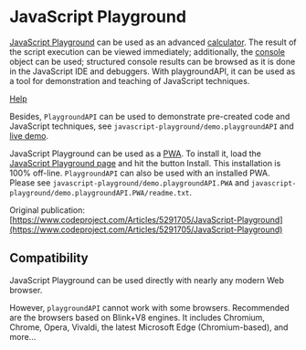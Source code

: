# JavaScript Playground

[JavaScript Playground](https://SAKryukov.github.io/javascript-playground/JavaScript.Playground) can be used as an advanced [calculator](https://SAKryukov.github.io/javascript-playground/JavaScript.Playground). The result of the script execution can be viewed immediately; additionally, the [console](https://developer.mozilla.org/en-US/docs/Web/API/console) object can be used; structured console results can be browsed as it is done in the JavaScript IDE and debuggers. With playgroundAPI, it can be used as a tool for demonstration and teaching of JavaScript techniques.

[Help](https://SAKryukov.github.io/javascript-playground/JavaScript.Playground/help.html)

Besides, `PlaygroundAPI` can be used to demonstrate pre-created code and JavaScript techniques, see `javascript-playground/demo.playgroundAPI` and [live demo](https://SAKryukov.github.io/javascript-playground/demo.playgroundAPI/).

JavaScript Playground can be used as a [PWA](https://en.wikipedia.org/wiki/Progressive_web_app). To install it, load the [JavaScript Playground page](https://SAKryukov.github.io/javascript-playground/JavaScript.Playground) and hit the button Install. This installation is 100% off-line. `PlaygroundAPI` can also be used with an installed PWA. Please see `javascript-playground/demo.playgroundAPI.PWA` and `javascript-playground/demo.playgroundAPI.PWA/readme.txt`.

Original publication:<br/>
[https://www.codeproject.com/Articles/5291705/JavaScript-Playground](https://www.codeproject.com/Articles/5291705/JavaScript-Playground)

## Compatibility

JavaScript Playground can be used directly with nearly any modern Web browser.

However, `playgroundAPI` cannot work with some browsers. Recommended are the browsers based on Blink+V8 engines. It includes Chromium, Chrome, Opera, Vivaldi, the latest Microsoft Edge (Chromium-based), and more...
